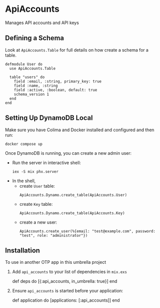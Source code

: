 # ApiAccounts

Manages API accounts and API keys

## Defining a Schema

Look at `ApiAccounts.Table` for full details on how create a schema for a table.

```
defmodule User do
  use ApiAccounts.Table

  table "users" do
    field :email, :string, primary_key: true
    field :name, :string
    field :active, :boolean, default: true
    schema_version 1
  end
end
```

## Setting Up DynamoDB Local

Make sure you have Colima and Docker installed and configured and then run:

```shell
docker compose up
```

Once DynamoDB is running, you can create a new admin user:

* Run the server in interactive shell:
  ```
  iex -S mix phx.server
  ```
* In the shell,
  * create `User` table:
    ```
    ApiAccounts.Dynamo.create_table(ApiAccounts.User)
    ```
  * create `Key` table:
    ```
    ApiAccounts.Dynamo.create_table(ApiAccounts.Key)
    ```
  * create a new user:
    ```
    ApiAccounts.create_user(%{email: "test@example.com", password: "test", role: "administrator"})
    ```

## Installation

To use in another OTP app in this umbrella project

  1. Add `api_accounts` to your list of dependencies in `mix.exs`

        def deps do
          [{:api_accounts, in_umbrella: true}]
        end

  2. Ensure `api_accounts` is started before your application:

        def application do
          [applications: [:api_accounts]]
        end
